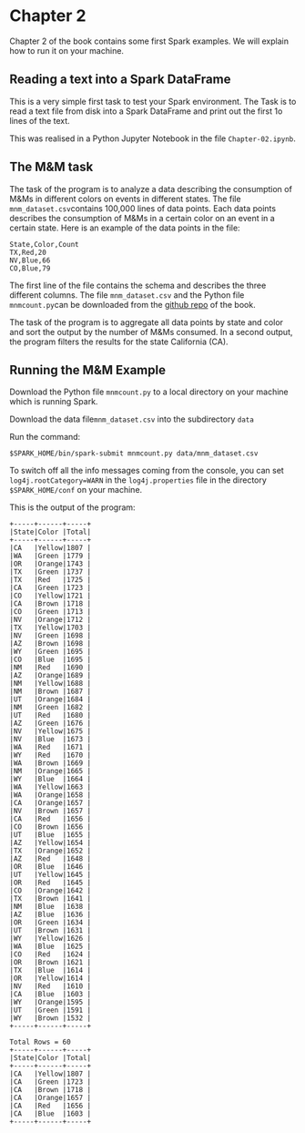 
# Chapter 2

Chapter 2 of the book contains some first Spark examples. We will explain how to run it on your machine. 

## Reading a text into a Spark DataFrame

This is a very simple first task to test your Spark environment. The Task is to read a text file from disk into a Spark DataFrame and print out the first 1o lines of the text.

This was realised in a Python Jupyter Notebook in the file `Chapter-02.ipynb`. 

## The M&M task

The task of the program is to analyze a data describing the consumption of M&Ms in different colors on events in different states. The file `mnm_dataset.csv`contains 100,000 lines of data points. Each data points describes the consumption of M&Ms in a certain color on an event in a certain state. Here is an example of the data points in the file:
```
State,Color,Count
TX,Red,20
NV,Blue,66
CO,Blue,79
```
The first line of the file contains the schema and describes the three different columns. The file `mnm_dataset.csv` and the Python file `mnmcount.py`can be downloaded from the [github repo](https://github.com/databricks/LearningSparkV2/tree/master/chapter2/py/src) of the book. 

The task of the program is to aggregate all data points by state and color and sort the output by the number of M&Ms consumed. In a second output, the program filters the results for the state California (CA).

## Running the M&M Example
Download the Python file `mnmcount.py` to a local directory on your machine which is running Spark.

Download the data file`mnm_dataset.csv` into the subdirectory `data`

Run the command: 
```
$SPARK_HOME/bin/spark-submit mnmcount.py data/mnm_dataset.csv
```
To switch off all the info messages coming from the console, you can set `log4j.rootCategory=WARN` in the `log4j.properties` file in the directory `$SPARK_HOME/conf` on your machine. 

This is the output of the program:
```
+-----+------+-----+
|State|Color |Total|
+-----+------+-----+
|CA   |Yellow|1807 |
|WA   |Green |1779 |
|OR   |Orange|1743 |
|TX   |Green |1737 |
|TX   |Red   |1725 |
|CA   |Green |1723 |
|CO   |Yellow|1721 |
|CA   |Brown |1718 |
|CO   |Green |1713 |
|NV   |Orange|1712 |
|TX   |Yellow|1703 |
|NV   |Green |1698 |
|AZ   |Brown |1698 |
|WY   |Green |1695 |
|CO   |Blue  |1695 |
|NM   |Red   |1690 |
|AZ   |Orange|1689 |
|NM   |Yellow|1688 |
|NM   |Brown |1687 |
|UT   |Orange|1684 |
|NM   |Green |1682 |
|UT   |Red   |1680 |
|AZ   |Green |1676 |
|NV   |Yellow|1675 |
|NV   |Blue  |1673 |
|WA   |Red   |1671 |
|WY   |Red   |1670 |
|WA   |Brown |1669 |
|NM   |Orange|1665 |
|WY   |Blue  |1664 |
|WA   |Yellow|1663 |
|WA   |Orange|1658 |
|CA   |Orange|1657 |
|NV   |Brown |1657 |
|CA   |Red   |1656 |
|CO   |Brown |1656 |
|UT   |Blue  |1655 |
|AZ   |Yellow|1654 |
|TX   |Orange|1652 |
|AZ   |Red   |1648 |
|OR   |Blue  |1646 |
|UT   |Yellow|1645 |
|OR   |Red   |1645 |
|CO   |Orange|1642 |
|TX   |Brown |1641 |
|NM   |Blue  |1638 |
|AZ   |Blue  |1636 |
|OR   |Green |1634 |
|UT   |Brown |1631 |
|WY   |Yellow|1626 |
|WA   |Blue  |1625 |
|CO   |Red   |1624 |
|OR   |Brown |1621 |
|TX   |Blue  |1614 |
|OR   |Yellow|1614 |
|NV   |Red   |1610 |
|CA   |Blue  |1603 |
|WY   |Orange|1595 |
|UT   |Green |1591 |
|WY   |Brown |1532 |
+-----+------+-----+

Total Rows = 60
+-----+------+-----+
|State|Color |Total|
+-----+------+-----+
|CA   |Yellow|1807 |
|CA   |Green |1723 |
|CA   |Brown |1718 |
|CA   |Orange|1657 |
|CA   |Red   |1656 |
|CA   |Blue  |1603 |
+-----+------+-----+

```

